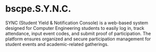 # bscpe.S.Y.N.C.
SYNC (Student Yield &amp; Notification Console) is a web-based system designed for Computer Engineering students to easily log in, track attendance, input event codes, and submit proof of participation. The platform ensures organized and secure participation management for student events and academic-related gatherings.
